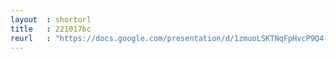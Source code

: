 ```yaml
---
layout  : shorturl
title   : 221017bc
reurl   : "https://docs.google.com/presentation/d/1zmuoLSKTNqFpHvcP9Q4-8mgvMCtH9AyXu_ExSx2XC2w/edit?usp=sharing"
---
```

